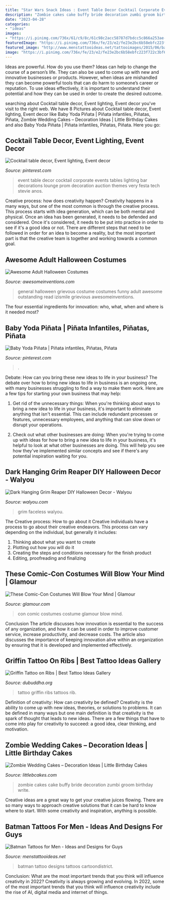 ```yaml
---
title: "Star Wars Snack Ideas : Event Table Decor Cocktail Corporate Events Tables Lighting Bar Decorations Lounge Prom Decoration Auction Themes Very Festa Tech Stevie Anos"
description: "Zombie cakes cake buffy bride decoration zumbi groom birthday write"
date: "2023-04-28"
categories:
- "ideas"
images:
- "https://i.pinimg.com/736x/61/c9/8c/61c98c2acc58787d7bdcc5c866a253ae--corporate-events-decor-event-decor.jpg"
featuredImage: "https://i.pinimg.com/736x/fe/23/e2/fe23e2bc6b58ebfc223f722c3bf62918.jpg"
featured_image: "http://www.menstattooideas.net/tattooimages/2015/06/batman-tattoos-31.jpg"
image: "https://i.pinimg.com/736x/fe/23/e2/fe23e2bc6b58ebfc223f722c3bf62918.jpg"
---
```



Ideas are powerful. How do you use them?
Ideas can help to change the course of a person’s life. They can also be used to come up with new and innovative businesses or products. However, when ideas are mishandled they can become powerful tools that can do harm to someone’s career or reputation. To use ideas effectively, it is important to understand their potential and how they can be used in order to create the desired outcome.

	

		
searching about Cocktail table decor, Event lighting, Event decor you've visit to the right web. We have 8 Pictures about Cocktail table decor, Event lighting, Event decor like Baby Yoda Piñata | Piñata infantiles, Piñatas, Piñata, Zombie Wedding Cakes – Decoration Ideas | Little Birthday Cakes and also Baby Yoda Piñata | Piñata infantiles, Piñatas, Piñata. Here you go:
		
    
## Cocktail Table Decor, Event Lighting, Event Decor

<img loading=lazy src="https://i.pinimg.com/736x/61/c9/8c/61c98c2acc58787d7bdcc5c866a253ae--corporate-events-decor-event-decor.jpg" onerror="this.onerror=null;this.src='https://tse2.mm.bing.net/th?id=OIP.KwQSYkQV0SdrbI9FqrJoaQHaLK&amp;pid=15.1';" alt="Cocktail table decor, Event lighting, Event decor">

_Source: pinterest.com_

>event table decor cocktail corporate events tables lighting bar decorations lounge prom decoration auction themes very festa tech stevie anos. 

	

Creative process: how does creativity happen?
Creativity happens in a many ways, but one of the most common is through the creative process. This process starts with idea generation, which can be both mental and physical. Once an idea has been generated, it needs to be defended and considered. Once it's considered, it needs to be put into practice in order to see if it's a good idea or not. There are different steps that need to be followed in order for an idea to become a reality, but the most important part is that the creative team is together and working towards a common goal.

    
## Awesome Adult Halloween Costumes

<img loading=lazy src="http://www.awesomeinventions.com/wp-content/uploads/2014/09/general-grievious.jpg" onerror="this.onerror=null;this.src='https://tse4.mm.bing.net/th?id=OIP.uXnBjaK5p_59F4E3OsVHAAHaJ4&amp;pid=15.1';" alt="Awesome Adult Halloween Costumes">

_Source: awesomeinventions.com_

>general halloween grievous costume costumes funny adult awesome outstanding read izismile grievious awesomeinventions. 

	

The four essential ingredients for innovation: who, what, when and where is it needed most?
 

    
## Baby Yoda Piñata | Piñata Infantiles, Piñatas, Piñata

<img loading=lazy src="https://i.pinimg.com/736x/fe/23/e2/fe23e2bc6b58ebfc223f722c3bf62918.jpg" onerror="this.onerror=null;this.src='https://tse4.mm.bing.net/th?id=OIP.XvcbxbXAf6L96GU9Gbm1TgHaJ4&amp;pid=15.1';" alt="Baby Yoda Piñata | Piñata infantiles, Piñatas, Piñata">

_Source: pinterest.com_

>. 

	

Debate: How can you bring these new ideas to life in your business?
The debate over how to bring new ideas to life in business is an ongoing one, with many businesses struggling to find a way to make them work. Here are a few tips for starting your own business that may help: 
1. Get rid of the unnecessary things: When you're thinking about ways to bring a new idea to life in your business, it's important to eliminate anything that isn't essential. This can include redundant processes or features, unnecessary employees, and anything that can slow down or disrupt your operations. 

2. Check out what other businesses are doing: When you're trying to come up with ideas for how to bring a new idea to life in your business, it's helpful to look at what other businesses are doing. This will help you see how they've implemented similar concepts and see if there's any potential inspiration waiting for you.

    
## Dark Hanging Grim Reaper DIY Halloween Decor - Walyou

<img loading=lazy src="https://walyou.com/wp-content/uploads/2019/09/Dark-Hanging-Grim-Reaper-DIY-Halloween-Decor.jpg" onerror="this.onerror=null;this.src='https://tse2.mm.bing.net/th?id=OIP.hYceOXMQlqUziu1bc05w3AHaHa&amp;pid=15.1';" alt="Dark Hanging Grim Reaper DIY Halloween Decor - Walyou">

_Source: walyou.com_

>grim faceless walyou. 

	

The Creative process: How to go about it
Creative individuals have a process to go about their creative endeavors. This process can vary depending on the individual, but generally it includes: 
1. Thinking about what you want to create 
2. Plotting out how you will do it 
3. Creating the steps and conditions necessary for the finish product 
4. Editing, proofreading and finalizing 

    
## These Comic-Con Costumes Will Blow Your Mind | Glamour

<img loading=lazy src="https://media.glamour.com/photos/579648f6afa7b54550fadfa7/master/h_1025,c_limit/comic-con-costume-15.jpg" onerror="this.onerror=null;this.src='https://tse1.mm.bing.net/th?id=OIP.C2b3KF08ir2ycFLAIKy6TgHaLH&amp;pid=15.1';" alt="These Comic-Con Costumes Will Blow Your Mind | Glamour">

_Source: glamour.com_

>con comic costumes costume glamour blow mind. 

	

Conclusion
The article discusses how innovation is essential to the success of any organization, and how it can be used in order to improve customer service, increase productivity, and decrease costs. The article also discusses the importance of keeping innovation alive within an organization by ensuring that it is developed and implemented effectively.

    
## Griffin Tattoo On Ribs | Best Tattoo Ideas Gallery

<img loading=lazy src="http://www.dubuddha.org/wp-content/uploads/2017/07/Griffin-Tattoo-by-Umtattoo-728x910.jpg" onerror="this.onerror=null;this.src='https://tse2.mm.bing.net/th?id=OIP.Kok4UxQ2pjae6m_tCBHA2AHaJQ&amp;pid=15.1';" alt="Griffin Tattoo on Ribs | Best Tattoo Ideas Gallery">

_Source: dubuddha.org_

>tattoo griffin ribs tattoos rib. 

	

Definition of creativity: How can creativity be defined?
Creativity is the ability to come up with new ideas, theories, or solutions to problems. It can be defined in many ways but one main definition is that creativity is the spark of thought that leads to new ideas. There are a few things that have to come into play for creativity to succeed: a good idea, clear thinking, and motivation.

    
## Zombie Wedding Cakes – Decoration Ideas | Little Birthday Cakes

<img loading=lazy src="http://www.littlebcakes.com/wp-content/uploads/2014/05/Zombie-Wedding-Cakes-Pictures.jpg" onerror="this.onerror=null;this.src='https://tse3.mm.bing.net/th?id=OIP.MdG5vi9LW2Y-w-O9KCgncgHaJ4&amp;pid=15.1';" alt="Zombie Wedding Cakes – Decoration Ideas | Little Birthday Cakes">

_Source: littlebcakes.com_

>zombie cakes cake buffy bride decoration zumbi groom birthday write. 

	

Creative ideas are a great way to get your creative juices flowing. There are so many ways to approach creative solutions that it can be hard to know where to start. With some creativity and inspiration, anything is possible.

    
## Batman Tattoos For Men - Ideas And Designs For Guys

<img loading=lazy src="http://www.menstattooideas.net/tattooimages/2015/06/batman-tattoos-31.jpg" onerror="this.onerror=null;this.src='https://tse3.mm.bing.net/th?id=OIP.axVRmu8mZjsmvf5H6t6HwAAAAA&amp;pid=15.1';" alt="Batman Tattoos for Men - Ideas and Designs for Guys">

_Source: menstattooideas.net_

>batman tattoo designs tattoos cartoondistrict. 

	

Conclusion: What are the most important trends that you think will influence creativity in 2022?
Creativity is always growing and evolving. In 2022, some of the most important trends that you think will influence creativity include the rise of AI, digital media and internet of things.

